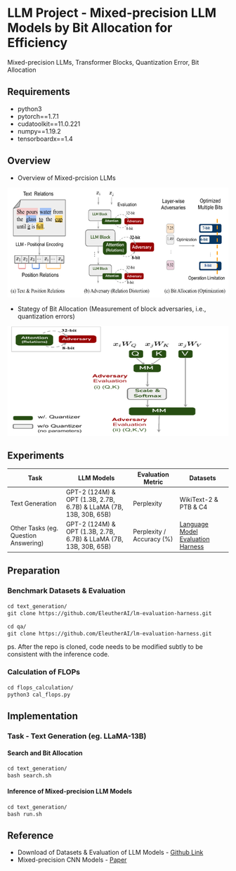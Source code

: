 # LLM Project - Mixed-precision LLM Models by Bit Allocation for Efficiency
Mixed-precision LLMs, Transformer Blocks, Quantization Error, Bit Allocation

## Requirements

* python3
* pytorch==1.7.1
* cudatoolkit==11.0.221 
* numpy==1.19.2
* tensorboardx==1.4

## Overview

* Overview of Mixed-prcision LLMs
<img src="fig/overview.pdf" width="600" height="250">

* Stategy of Bit Allocation (Measurement of block adversaries, i.e., quantization errors)
<img src="fig/overview_attention.pdf" width="600" height="250">

## Experiments

Task                | LLM Models               | Evaluation Metric   | Datasets  
---                  |---                  |---                                    |---                    
Text Generation |GPT-2 (124M) & OPT (1.3B, 2.7B, 6.7B) & LLaMA (7B, 13B, 30B, 65B)           | Perplexity                                    | WikiText-2 & PTB & C4           
Other Tasks (eg. Question Answering)  |GPT-2 (124M) & OPT (1.3B, 2.7B, 6.7B) & LLaMA (7B, 13B, 30B, 65B)           | Perplexity / Accuracy (%)                                   | [Language Model Evaluation Harness](https://github.com/EleutherAI/lm-evaluation-harness)

## Preparation

### Benchmark Datasets & Evaluation

```shell
cd text_generation/
git clone https://github.com/EleutherAI/lm-evaluation-harness.git
```

```shell
cd qa/
git clone https://github.com/EleutherAI/lm-evaluation-harness.git
```

ps. After the repo is cloned, code needs to be modified subtly to be consistent with the inference code.

### Calculation of FLOPs

```shell
cd flops_calculation/
python3 cal_flops.py
```

## Implementation

### Task - Text Generation (eg. LLaMA-13B)

#### Search and Bit Allocation

```shell
cd text_generation/
bash search.sh
```

#### Inference of Mixed-precision LLM Models

```shell
cd text_generation/
bash run.sh
```

## Reference

* Download of Datasets & Evaluation of LLM Models - [Github Link](https://github.com/EleutherAI/lm-evaluation-harness)
* Mixed-precision CNN Models - [Paper](https://openaccess.thecvf.com/content_CVPR_2020/papers/Cai_ZeroQ_A_Novel_Zero_Shot_Quantization_Framework_CVPR_2020_paper.pdf)
